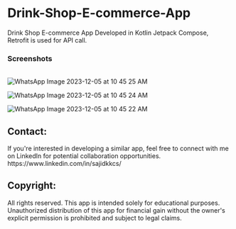 # Drink-Shop-E-commerce-App
Drink Shop E-commerce App Developed in Kotlin Jetpack Compose, Retrofit is used for API call.
<br><h3>Screenshots</h3></br>
![WhatsApp Image 2023-12-05 at 10 45 25 AM](https://github.com/Sajidkkhan/Drink-Shop-E-commerce-App/assets/11984074/2bc53348-d3b2-463e-b0e5-fb3633cc894a)

![WhatsApp Image 2023-12-05 at 10 45 24 AM](https://github.com/Sajidkkhan/Drink-Shop-E-commerce-App/assets/11984074/e431f8cf-98ab-42dd-a9ae-41989d095b93)

![WhatsApp Image 2023-12-05 at 10 45 22 AM](https://github.com/Sajidkkhan/Drink-Shop-E-commerce-App/assets/11984074/dc16ab25-8b7a-4659-b326-2fec8fbe6686)


<h2>Contact:</h2>
If you're interested in developing a similar app, feel free to connect with me on LinkedIn for potential collaboration opportunities. 
https://www.linkedin.com/in/sajidkkcs/

<h2>Copyright:</h2>
All rights reserved. This app is intended solely for educational purposes. Unauthorized distribution of this app for financial gain without the owner's explicit permission is prohibited and subject to legal claims.
